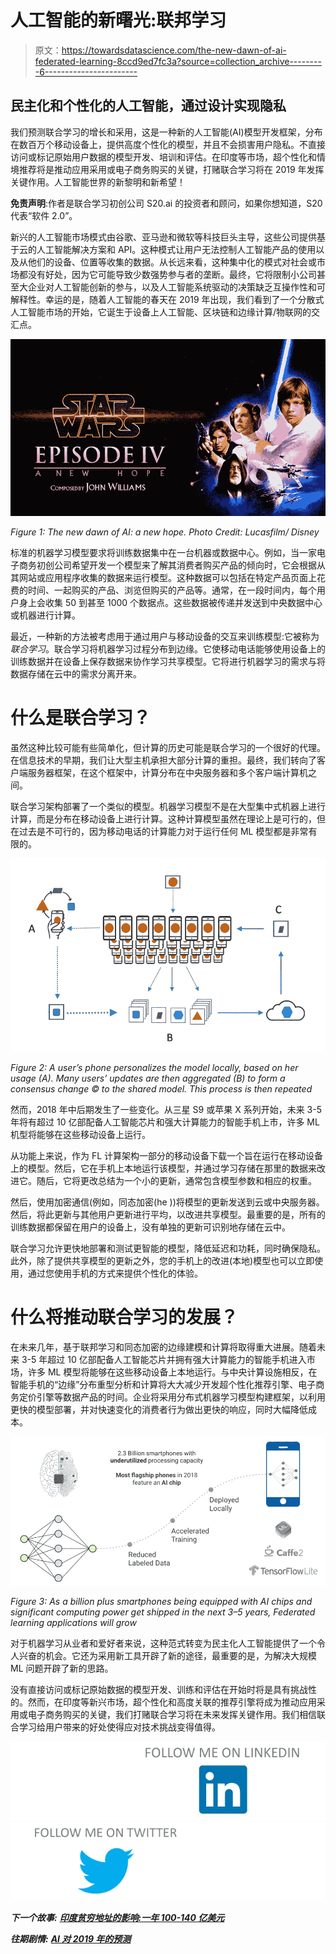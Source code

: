 # 人工智能的新曙光:联邦学习

> 原文：<https://towardsdatascience.com/the-new-dawn-of-ai-federated-learning-8ccd9ed7fc3a?source=collection_archive---------6----------------------->

## 民主化和个性化的人工智能，通过设计实现隐私

我们预测联合学习的增长和采用，这是一种新的人工智能(AI)模型开发框架，分布在数百万个移动设备上，提供高度个性化的模型，并且不会损害用户隐私。不直接访问或标记原始用户数据的模型开发、培训和评估。在印度等市场，超个性化和情境推荐将是推动应用采用或电子商务购买的关键，打赌联合学习将在 2019 年发挥关键作用。人工智能世界的新黎明和新希望！

**免责声明**:作者是联合学习初创公司 S20.ai 的投资者和顾问，如果你想知道，S20 代表“软件 2.0”。

新兴的人工智能市场模式由谷歌、亚马逊和微软等科技巨头主导，这些公司提供基于云的人工智能解决方案和 API。这种模式让用户无法控制人工智能产品的使用以及从他们的设备、位置等收集的数据。从长远来看，这种集中化的模式对社会或市场都没有好处，因为它可能导致少数强势参与者的垄断。最终，它将限制小公司甚至大企业对人工智能创新的参与，以及人工智能系统驱动的决策缺乏互操作性和可解释性。幸运的是，随着人工智能的春天在 2019 年出现，我们看到了一个分散式人工智能市场的开始，它诞生于设备上人工智能、区块链和边缘计算/物联网的交汇点。

![](img/53c5fd615aca79860e67b355bbc56c8b.png)

*Figure 1: The new dawn of AI: a new hope. Photo Credit: Lucasfilm/ Disney*

标准的机器学习模型要求将训练数据集中在一台机器或数据中心。例如，当一家电子商务初创公司希望开发一个模型来了解其消费者购买产品的倾向时，它会根据从其网站或应用程序收集的数据来运行模型。这种数据可以包括在特定产品页面上花费的时间、一起购买的产品、浏览但购买的产品等。通常，在一段时间内，每个用户身上会收集 50 到甚至 1000 个数据点。这些数据被传递并发送到中央数据中心或机器进行计算。

最近，一种新的方法被考虑用于通过用户与移动设备的交互来训练模型:它被称为*联合学习*。联合学习将机器学习过程分布到边缘。它使移动电话能够使用设备上的训练数据并在设备上保存数据来协作学习共享模型。它将进行机器学习的需求与将数据存储在云中的需求分离开来。

# 什么是联合学习？

虽然这种比较可能有些简单化，但计算的历史可能是联合学习的一个很好的代理。在信息技术的早期，我们让大型主机承担大部分计算的重担。最终，我们转向了客户端服务器框架，在这个框架中，计算分布在中央服务器和多个客户端计算机之间。

联合学习架构部署了一个类似的模型。机器学习模型不是在大型集中式机器上进行计算，而是分布在移动设备上进行计算。这种计算模型虽然在理论上是可行的，但在过去是不可行的，因为移动电话的计算能力对于运行任何 ML 模型都是非常有限的。

![](img/e2a8cd2406bb39ebcd5cfc708d18f807.png)

*Figure 2: A user’s phone personalizes the model locally, based on her usage (A). Many users’ updates are then aggregated (B) to form a consensus change © to the shared model. This process is then repeated*

然而，2018 年中后期发生了一些变化。从三星 S9 或苹果 X 系列开始，未来 3-5 年将有超过 10 亿部配备人工智能芯片和强大计算能力的智能手机上市，许多 ML 机型将能够在这些移动设备上运行。

从功能上来说，作为 FL 计算架构一部分的移动设备下载一个旨在运行在移动设备上的模型。然后，它在手机上本地运行该模型，并通过学习存储在那里的数据来改进它。随后，它将更改总结为一个小的更新，通常包含模型参数和相应的权重。

然后，使用加密通信(例如，同态加密(he ))将模型的更新发送到云或中央服务器。然后，将此更新与其他用户更新进行平均，以改进共享模型。最重要的是，所有的训练数据都保留在用户的设备上，没有单独的更新可识别地存储在云中。

联合学习允许更快地部署和测试更智能的模型，降低延迟和功耗，同时确保隐私。此外，除了提供共享模型的更新之外，您的手机上的改进(本地)模型也可以立即使用，通过您使用手机的方式来提供个性化的体验。

# 什么将推动联合学习的发展？

在未来几年，基于联邦学习和同态加密的边缘建模和计算将取得重大进展。随着未来 3-5 年超过 10 亿部配备人工智能芯片并拥有强大计算能力的智能手机进入市场，许多 ML 模型将能够在这些移动设备上本地运行。与中央计算设施相反，在智能手机的“边缘”分布重型分析和计算将大大减少开发超个性化推荐引擎、电子商务定价引擎等数据产品的时间。企业将采用分布式机器学习模型构建框架，以利用更快的模型部署，并对快速变化的消费者行为做出更快的响应，同时大幅降低成本。

![](img/8acd0e0dae0a13898cb0800b4b8f5211.png)

*Figure 3: As a billion plus smartphones being equipped with AI chips and significant computing power get shipped in the next 3–5 years, Federated learning applications will grow*

对于机器学习从业者和爱好者来说，这种范式转变为民主化人工智能提供了一个令人兴奋的机会。它还为采用新工具开辟了新的途径，最重要的是，为解决大规模 ML 问题开辟了新的思路。

没有直接访问或标记原始数据的模型开发、训练和评估在开始时将是具有挑战性的。然而，在印度等新兴市场，超个性化和高度关联的推荐引擎将成为推动应用采用或电子商务购买的关键，我们打赌联合学习将在未来发挥关键作用。我们相信联合学习给用户带来的好处使得应对技术挑战变得值得。

[![](img/b3ea0ade06088efd6ddbc8ea49fe5b6f.png)](https://www.linkedin.com/in/santanub/)[![](img/d01c07559e65cd67420930a8a0c20c08.png)](https://twitter.com/SantanuB01)

***下一个故事:*** [***印度贫穷地址的影响:一年 100-140 亿美元***](/economic-impact-of-poor-addresses-in-india-10-14-billion-a-year-11cc97cb40fc)

***往期剧情:*** [***AI 对 2019 年的预测***](/ai-predictions-for-2019-610b8de56aad)